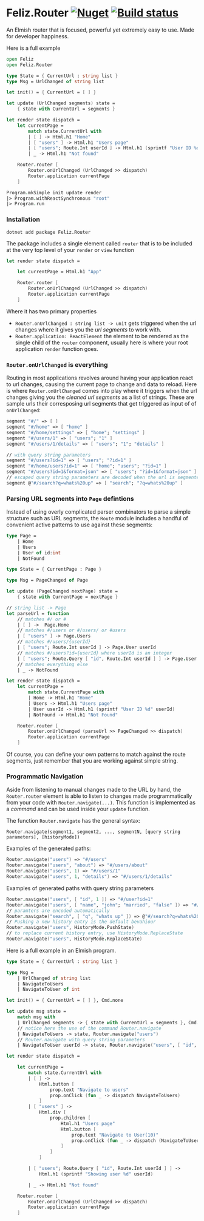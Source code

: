 # Feliz.Router [![Nuget](https://img.shields.io/nuget/v/Feliz.Router.svg?maxAge=0&colorB=brightgreen)](https://www.nuget.org/packages/Feliz.Router) [![Build status](https://ci.appveyor.com/api/projects/status/qwjte2b9vn43j9ff?svg=true)](https://ci.appveyor.com/project/Zaid-Ajaj/feliz-router)

An Elmish router that is focused, powerful yet extremely easy to use. Made for developer happiness.

Here is a full example

```fs
open Feliz
open Feliz.Router

type State = { CurrentUrl : string list }
type Msg = UrlChanged of string list

let init() = { CurrentUrl = [ ] }

let update (UrlChanged segments) state =
    { state with CurrentUrl = segments }

let render state dispatch =
    let currentPage =
        match state.CurrentUrl with
        | [ ] -> Html.h1 "Home"
        | [ "users" ] -> Html.h1 "Users page"
        | [ "users"; Route.Int userId ] -> Html.h1 (sprintf "User ID %d" userId)
        | _ -> Html.h1 "Not found"

    Router.router [
        Router.onUrlChanged (UrlChanged >> dispatch)
        Router.application currentPage
    ]

Program.mkSimple init update render
|> Program.withReactSynchronous "root"
|> Program.run
```

### Installation

```
dotnet add package Feliz.Router
```

The package includes a single element called `router` that is to be included at the very top level of your `render` or `view` function
```fs
let render state dispatch =

    let currentPage = Html.h1 "App"

    Router.router [
        Router.onUrlChanged (UrlChanged >> dispatch)
        Router.application currentPage
    ]
```
Where it has two primary properties
 - `Router.onUrlChanged : string list -> unit` gets triggered when the url changes where it gives you the *url segments* to work with.
 - `Router.application: ReactElement` the element to be rendered as the single child of the `router` component, usually here is where your root application `render` function goes.

### `Router.onUrlChanged` is everything

Routing in most applications revolves around having your application react to url changes, causing the current page to change and data to reload. Here is where `Router.onUrlChanged` comes into play where it triggers when the url changes giving you the *cleaned url segments* as a list of strings. These are sample urls their corresposing url segments that get triggered as input of of `onUrlChanged`:
```fs
segment "#/" => [ ]
segment "#/home" => [ "home" ]
segment "#/home/settings" => [ "home"; "settings" ]
segment "#/users/1" => [ "users"; "1" ]
segment "#/users/1/details" => [ "users"; "1"; "details" ]

// with query string parameters
segment "#/users?id=1" => [ "users"; "?id=1" ]
segment "#/home/users?id=1" => [ "home"; "users"; "?id=1" ]
segment "#/users?id=1&format=json" => [ "users"; "?id=1&format=json" ]
// escaped query string parameters are decoded when the url is segmented
segment @"#/search?q=whats%20up" => [ "search"; "?q=whats%20up" ]
```

### Parsing URL segments into `Page` defintions

Instead of using overly complicated parser combinators to parse a simple structure such as URL segments, the `Route` module includes a handful of convenient active patterns to use against these segments:
```fs
type Page =
    | Home
    | Users
    | User of id:int
    | NotFound

type State = { CurrentPage : Page }

type Msg = PageChanged of Page

let update (PageChanged nextPage) state =
    { state with CurrentPage = nextPage }

// string list -> Page
let parseUrl = function
    // matches #/ or #
    | [ ] ->  Page.Home
    // matches #/users or #/users/ or #users
    | [ "users" ] -> Page.Users
    // matches #/users/{userId}
    | [ "users"; Route.Int userId ] -> Page.User userId
    // matches #/users?id={userId} where userId is an integer
    | [ "users"; Route.Query [ "id", Route.Int userId ] ] -> Page.User userId
    // matches everything else
    | _ -> NotFound

let render state dispatch =
    let currentPage =
        match state.CurrentPage with
        | Home -> Html.h1 "Home"
        | Users -> Html.h1 "Users page"
        | User userId -> Html.h1 (sprintf "User ID %d" userId)
        | NotFound -> Html.h1 "Not Found"

    Router.router [
        Router.onUrlChanged (parseUrl >> PageChanged >> dispatch)
        Router.application currentPage
    ]
```
Of course, you can define your own patterns to match against the route segments, just remember that you are working against simple string.

### Programmatic Navigation

Aside from listening to manual changes made to the URL by hand, the `Router.router` element is able to listen to changes made programmatically from your code with `Router.navigate(...)`. This function is implemented as a *command* and can be used inside your `update` function.

The function `Router.navigate` has the general syntax:
```
Router.navigate(segment1, segment2, ..., segmentN, [query string parameters], [historyMode])
```
Examples of the generated paths:
```fs
Router.navigate("users") => "#/users"
Router.navigate("users", "about") => "#/users/about"
Router.navigate("users", 1) => "#/users/1"
Router.navigate("users", 1, "details") => "#/users/1/details"
```
Examples of generated paths with query string parameters
```fs
Router.navigate("users", [ "id", 1 ]) => "#/user?id=1"
Router.navigate("users", [ "name", "john"; "married", "false" ]) => "#/users?name=john&married=false"
// paramters are encoded automatically
Router.navigate("search", [ "q", "whats up" ]) => @"#/search?q=whats%20up"
// Pushing a new history entry is the default bevahiour
Router.navigate("users", HistoryMode.PushState)
// to replace current history entry, use HistoryMode.ReplaceState
Router.navigate("users", HistoryMode.ReplaceState)
```

Here is a full example in an Elmish program.

```fs
type State = { CurrentUrl : string list }

type Msg =
    | UrlChanged of string list
    | NavigateToUsers
    | NavigateToUser of int

let init() = { CurrentUrl = [ ] }, Cmd.none

let update msg state =
    match msg with
    | UrlChanged segments -> { state with CurrentUrl = segments }, Cmd.none
    // notice here the use of the command Router.navigate
    | NavigateToUsers -> state, Router.navigate("users")
    // Router.navigate with query string parameters
    | NavigateToUser userId -> state, Router.navigate("users", [ "id", userId ])

let render state dispatch =

    let currentPage =
        match state.CurrentUrl with
        | [ ] ->
            Html.button [
                prop.text "Navigate to users"
                prop.onClick (fun _ -> dispatch NavigateToUsers)
            ]
        | [ "users" ] ->
            Html.div [
                prop.children [
                    Html.h1 "Users page"
                    Html.button [
                        prop.text "Navigate to User(10)"
                        prop.onClick (fun _ -> dispatch (NavigateToUser 10))
                    ]
                ]
            ]

        | [ "users"; Route.Query [ "id", Route.Int userId ] ] ->
            Html.h1 (sprintf "Showing user %d" userId)

        | _ -> Html.h1 "Not found"

    Router.router [
        Router.onUrlChanged (UrlChanged >> dispatch)
        Router.application currentPage
    ]
```
